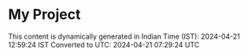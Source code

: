 # My Project

This content is dynamically generated in Indian Time (IST): 2024-04-21 12:59:24 IST
Converted to UTC: 2024-04-21 07:29:24 UTC
